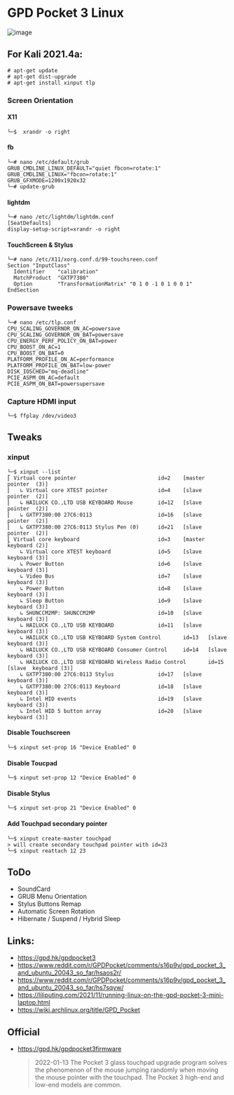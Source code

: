 # GPD Pocket 3 Linux
![image](https://user-images.githubusercontent.com/56395503/149221749-fcedf793-c2fb-4516-9c75-bf6161a899d9.png)

## For Kali 2021.4a:
```
# apt-get update
# apt-get dist-upgrade
# apt-get install xinput tlp
```
### Screen Orientation
#### X11
```
└─$  xrandr -o right
```
#### fb
```
└─# nano /etc/default/grub
GRUB_CMDLINE_LINUX_DEFAULT="quiet fbcon=rotate:1"
GRUB_CMDLINE_LINUX="fbcon=rotate:1"
GRUB_GFXMODE=1200x1920x32
└─# update-grub
```
#### lightdm
```
└─# nano /etc/lightdm/lightdm.conf
[SeatDefaults]
display-setup-script=xrandr -o right
```
#### TouchScreen & Stylus
```
└─# nano /etc/X11/xorg.conf.d/99-touchsreen.conf
Section "InputClass"
  Identifier    "calibration"
  MatchProduct  "GXTP7380"
  Option        "TransformationMatrix" "0 1 0 -1 0 1 0 0 1"
EndSection
```
### Powersave tweeks
```
└─# nano /etc/tlp.conf
CPU_SCALING_GOVERNOR_ON_AC=powersave 
CPU_SCALING_GOVERNOR_ON_BAT=powersave
CPU_ENERGY_PERF_POLICY_ON_BAT=power
CPU_BOOST_ON_AC=1 
CPU_BOOST_ON_BAT=0
PLATFORM_PROFILE_ON_AC=performance 
PLATFORM_PROFILE_ON_BAT=low-power
DISK_IOSCHED="mq-deadline"
PCIE_ASPM_ON_AC=default 
PCIE_ASPM_ON_BAT=powersupersave
```

### Capture HDMI input
```
└─$ ffplay /dev/video3
```
## Tweaks
### xinput
```
└─$ xinput --list
⎡ Virtual core pointer                          id=2    [master pointer  (3)]
⎜   ↳ Virtual core XTEST pointer                id=4    [slave  pointer  (2)]
⎜   ↳ HAILUCK CO.,LTD USB KEYBOARD Mouse        id=12   [slave  pointer  (2)]
⎜   ↳ GXTP7380:00 27C6:0113                     id=16   [slave  pointer  (2)]
⎜   ↳ GXTP7380:00 27C6:0113 Stylus Pen (0)      id=21   [slave  pointer  (2)]
⎣ Virtual core keyboard                         id=3    [master keyboard (2)]
    ↳ Virtual core XTEST keyboard               id=5    [slave  keyboard (3)]
    ↳ Power Button                              id=6    [slave  keyboard (3)]
    ↳ Video Bus                                 id=7    [slave  keyboard (3)]
    ↳ Power Button                              id=8    [slave  keyboard (3)]
    ↳ Sleep Button                              id=9    [slave  keyboard (3)]
    ↳ SHUNCCM2MP: SHUNCCM2MP                    id=10   [slave  keyboard (3)]
    ↳ HAILUCK CO.,LTD USB KEYBOARD              id=11   [slave  keyboard (3)]
    ↳ HAILUCK CO.,LTD USB KEYBOARD System Control       id=13   [slave  keyboard (3)]
    ↳ HAILUCK CO.,LTD USB KEYBOARD Consumer Control     id=14   [slave  keyboard (3)]
    ↳ HAILUCK CO.,LTD USB KEYBOARD Wireless Radio Control       id=15   [slave  keyboard (3)]
    ↳ GXTP7380:00 27C6:0113 Stylus              id=17   [slave  keyboard (3)]
    ↳ GXTP7380:00 27C6:0113 Keyboard            id=18   [slave  keyboard (3)]
    ↳ Intel HID events                          id=19   [slave  keyboard (3)]
    ↳ Intel HID 5 button array                  id=20   [slave  keyboard (3)]
```
#### Disable Touchscreen
```
└─$ xinput set-prop 16 "Device Enabled" 0
```
#### Disable Toucpad
```
└─$ xinput set-prop 12 "Device Enabled" 0
```
#### Disable Stylus
```
└─$ xinput set-prop 21 "Device Enabled" 0
```
#### Add Touchpad secondary pointer
```
└─$ xinput create-master touchpad
> will create secondary touchpad pointer with id=23
└─$ xinput reattach 12 23
```

## ToDo
* SoundCard
* GRUB Menu Orientation
* Stylus Buttons Remap
* Automatic Screen Rotation
* Hibernate / Suspend / Hybrid Sleep

## Links:
- https://gpd.hk/gpdpocket3
- https://www.reddit.com/r/GPDPocket/comments/s16p9v/gpd_pocket_3_and_ubuntu_20043_so_far/hsaos2r/
- https://www.reddit.com/r/GPDPocket/comments/s16p9v/gpd_pocket_3_and_ubuntu_20043_so_far/hs7sqyw/
- https://liliputing.com/2021/11/running-linux-on-the-gpd-pocket-3-mini-laptop.html
- https://wiki.archlinux.org/title/GPD_Pocket

## Official
- https://gpd.hk/gpdpocket3firmware
  > 2022-01-13 The Pocket 3 glass touchpad upgrade program solves the phenomenon of the mouse jumping randomly when moving the mouse pointer with the touchpad. The Pocket 3 high-end and low-end models are common.
